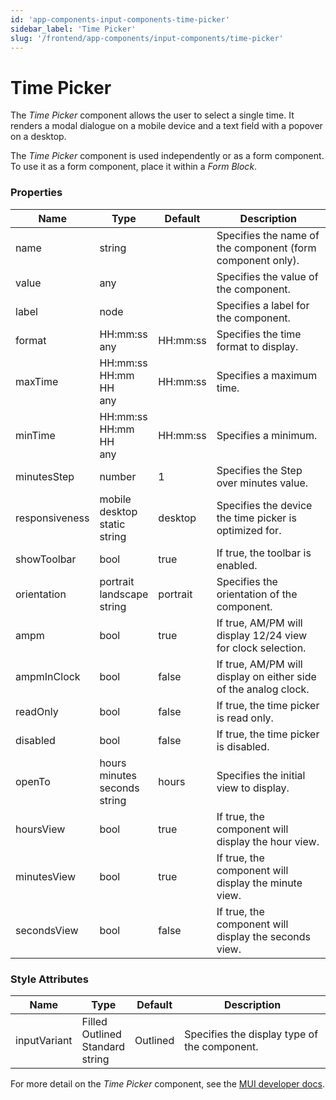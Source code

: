 ```yaml
---
id: 'app-components-input-components-time-picker'
sidebar_label: 'Time Picker'
slug: '/frontend/app-components/input-components/time-picker'
---
```


# Time Picker
The *Time Picker* component allows the user to select a single time. It renders a modal dialogue on a mobile device and a text field with a popover on a desktop.

The *Time Picker* component is used independently or as a form component. To use it as a form component, place it within a *Form Block*.

### Properties
<table>
<thead>
<tr><th>Name</th><th>Type</th><th>Default</th><th>Description</th></tr>
</thead>
<tbody>
<tr><td>name</td><td>string</td><td></td><td>Specifies the name of the component (form component only).</td></tr>
<tr><td>value</td><td>any</td><td></td><td>Specifies the value of the component.</td></tr>
<tr><td>label</td><td>node</td><td></td><td>Specifies a label for the component.</td></tr>
<tr><td>format</td><td>HH:mm:ss<br/>any</td><td>HH:mm:ss</td><td>Specifies the time format to display.</td></tr>
<tr><td>maxTime</td><td>HH:mm:ss<br/>HH:mm<br/>HH<br/>any</td><td>HH:mm:ss</td><td>Specifies a maximum time.</td></tr>
<tr><td>minTime</td><td>HH:mm:ss<br/>HH:mm<br/>HH<br/>any</td><td>HH:mm:ss</td><td>Specifies a minimum.</td></tr>
<tr><td>minutesStep</td><td>number</td><td>1</td><td>Specifies the Step over minutes value.</td></tr>
<tr><td>responsiveness</td><td>mobile<br/>desktop<br/>static<br/>string</td><td>desktop</td><td>Specifies the device the time picker is optimized for.</td></tr>
<tr><td>showToolbar</td><td>bool</td><td>true</td><td>If true,  the toolbar is enabled.</td></tr>
<tr><td>orientation</td><td>portrait<br/>landscape<br/>string</td><td>portrait</td><td>Specifies the orientation of the component.</td></tr>
<tr><td>ampm</td><td>bool</td><td>true</td><td>If true, AM/PM will display 12/24 view for clock selection.</td></tr>
<tr><td>ampmInClock</td><td>bool</td><td>false</td><td>If true, AM/PM will display on either side of the analog clock.</td></tr>
<tr><td>readOnly</td><td>bool</td><td>false</td><td>If true, the time picker is read only.</td></tr>
<tr><td>disabled</td><td>bool</td><td>false</td><td>If true, the time picker is disabled.</td></tr>
<tr><td>openTo</td><td>hours<br/>minutes<br/>seconds<br/>string</td><td>hours</td><td>Specifies the initial view to display.</td></tr>
<tr><td>hoursView</td><td>bool</td><td>true</td><td>If true, the component will display the hour view.</td></tr>
<tr><td>minutesView</td><td>bool</td><td>true</td><td>If true, the component will display the minute view.</td></tr>
<tr><td>secondsView</td><td>bool</td><td>false</td><td>If true, the component will display the seconds view.</td></tr>
</tbody>
</table>

### Style Attributes
<table>
<thead>
<tr><th>Name</th><th>Type</th><th>Default</th><th>Description</th></tr>
</thead>
<tbody>
<tr><td>inputVariant</td><td>Filled<br/>Outlined<br/>Standard<br/>string</td><td>Outlined</td><td>Specifies the display type of the component.</td></tr>
</tbody>
</table>

For more detail on the *Time Picker* component, see the [MUI developer docs](https://mui.com/x/api/date-pickers/time-picker/).